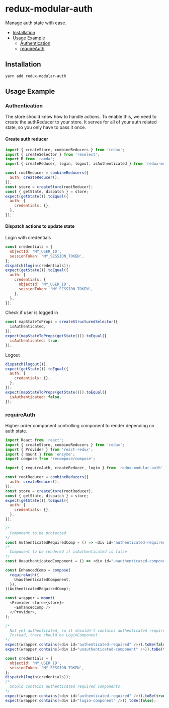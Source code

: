 # redux-modular-auth

Manage auth state with ease.

- [Installation](#installation)
- [Usage Example](#usage-example)
  - [Authentication](#authentication)
  - [requireAuth](#requireAuth)


## Installation

```
yarn add redux-modular-auth
```


## Usage Example

### Authentication

The store should know how to handle actions. To enable this, we need to create the authReducer to your store. It serves for all of your auth related state, so you only have to pass it once.

#### Create auth reducer

```js
import { createStore, combineReducers } from 'redux';
import { createSelector } from 'reselect';
import R from 'ramda';
import { createReducer, login, logout, isAuthenticated } from 'redux-modular-auth';

const rootReducer = combineReducers({
  auth: createReducer(),
});
const store = createStore(rootReducer);
const { getState, dispatch } = store;
expect(getState()).toEqual({
  auth: {
    credentials: {},
  },
});
```

#### Dispatch actions to update state

Login with credentials

```js
const credentials = {
  objectId: 'MY_USER_ID',
  sessionToken: 'MY_SESSION_TOKEN',
};
dispatch(login(credentials));
expect(getState()).toEqual({
  auth: {
    credentials: {
      objectId: 'MY_USER_ID',
      sessionToken: 'MY_SESSION_TOKEN',
    },
  },
});
```

Check if user is logged in

```js
const mapStateToProps = createStructuredSelector({
  isAuthenticated,
});
expect(mapStateToProps(getState())).toEqual({
  isAuthenticated: true,
});
```

Logout

```js
dispatch(logout());
expect(getState()).toEqual({
  auth: {
    credentials: {},
  },
});
expect(mapStateToProps(getState())).toEqual({
  isAuthenticated: false,
});
```

### requireAuth

Higher order component controlling component to render depending on auth state.

```js
import React from 'react';
import { createStore, combineReducers } from 'redux';
import { Provider } from 'react-redux';
import { mount } from 'enzyme';
import compose from 'recompose/compose';

import { requireAuth, createReducer, login } from 'redux-modular-auth';

const rootReducer = combineReducers({
  auth: createReducer(),
});
const store = createStore(rootReducer);
const { getState, dispatch } = store;
expect(getState()).toEqual({
  auth: {
    credentials: {},
  },
});

/*
  Component to be protected
*/
const AuthenticatedRequiredComp = () => <div id="authenticated-required" />;
/*
  Component to be rendered if isAuthenticated is false
*/
const UnauthenticatedComponent = () => <div id="unauthenticated-component" />;

const EnhancedComp = compose(
  requireAuth({
    UnauthenticatedComponent,
  }),
)(AuthenticatedRequiredComp);

const wrapper = mount(
  <Provider store={store}>
    <EnhancedComp />
  </Provider>,
);

/*
  Not yet authenticated, so it shouldn't contains authenticated required components.
  Instead, there should be LoginComponent
*/
expect(wrapper.contains(<div id="authenticated-required" />)).toBe(false);
expect(wrapper.contains(<div id="unauthenticated-component" />)).toBe(true);

const credentials = {
  objectId: 'MY_USER_ID',
  sessionToken: 'MY_SESSION_TOKEN',
};
dispatch(login(credentials));
/*
  Should contains authenticated required components.
*/
expect(wrapper.contains(<div id="authenticated-required" />)).toBe(true);
expect(wrapper.contains(<div id="login-component" />)).toBe(false);
```
